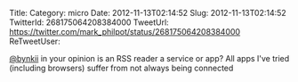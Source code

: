 Title: 
Category: micro
Date: 2012-11-13T02:14:52
Slug: 2012-11-13T02:14:52
TwitterId: 268175064208384000
TweetUrl: https://twitter.com/mark_philpot/status/268175064208384000
ReTweetUser: 

[@bynkii](https://twitter.com/bynkii) in your opinion is an RSS reader a service or app?  All apps I've tried (including browsers) suffer from not always being connected